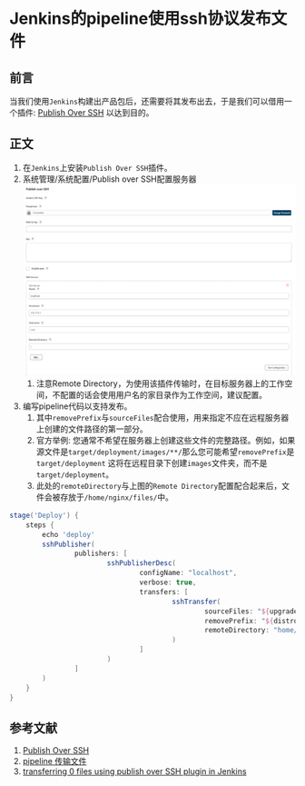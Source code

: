 # Jenkins的pipeline使用ssh协议发布文件

## 前言

当我们使用`Jenkins`构建出产品包后，还需要将其发布出去，于是我们可以借用一个插件: [Publish Over SSH](https://plugins.jenkins.io/publish-over-ssh/) 以达到目的。

## 正文

1. 在`Jenkins`上安装`Publish Over SSH`插件。
2. 系统管理/系统配置/Publish over SSH配置服务器
   ![img.png](docImg/publish_over_ssh_config.png)
    1. 注意Remote Directory，为使用该插件传输时，在目标服务器上的工作空间，不配置的话会使用用户名的家目录作为工作空间，建议配置。
3. 编写pipeline代码以支持发布。
    1. 其中`removePrefix`与`sourceFiles`配合使用，用来指定不应在远程服务器上创建的文件路径的第一部分。
    2. 官方举例: 您通常不希望在服务器上创建这些文件的完整路径。例如，如果源文件是`target/deployment/images/**/`那么您可能希望`removePrefix`是`target/deployment`
       这将在远程目录下创建`images`文件夹，而不是`target/deployment`。
    3. 此处的`remoteDirectory`与上图的`Remote Directory`配置配合起来后，文件会被存放于`/home/nginx/files/`中。

```groovy
stage('Deploy') {
    steps {
        echo 'deploy'
        sshPublisher(
                publishers: [
                        sshPublisherDesc(
                                configName: "localhost",
                                verbose: true,
                                transfers: [
                                        sshTransfer(
                                                sourceFiles: "${upgradePackageDirPath}.tar",
                                                removePrefix: "${distroSpace}/",
                                                remoteDirectory: "home/nginx/files/",
                                        )
                                ]
                        )
                ]
        )
    }
}
```

## 参考文献

1. [Publish Over SSH](https://plugins.jenkins.io/publish-over-ssh/)
2. [pipeline 传输文件](https://blog.csdn.net/weixin_44814672/article/details/112852840)
3. [transferring 0 files using publish over SSH plugin in Jenkins](https://stackoverflow.com/questions/27051543/transferring-0-files-using-publish-over-ssh-plugin-in-jenkins)